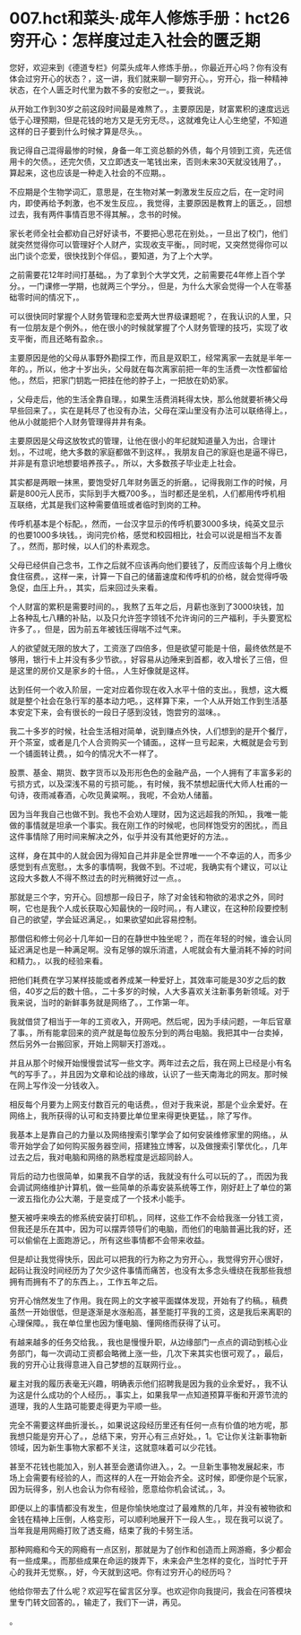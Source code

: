 # 007.hct和菜头·成年人修炼手册：hct26 穷开心：怎样度过走入社会的匮乏期 

您好，欢迎来到《德道专栏》何菜头成年人修炼手册。，你最近开心吗？你有没有体会过穷开心的状态？，这一讲，我们就来聊一聊穷开心。，穷开心，指一种精神状态，在个人匮乏时代里为数不多的安慰之一。，要我说。

从开始工作到30岁之前这段时间最是难熬了。，主要原因是，财富累积的速度远远低于心理预期，但是花钱的地方又是无穷无尽。，这就难免让人心生绝望，不知道这样的日子要到什么时候才算是尽头。。

我记得自己混得最惨的时候，身备一年工资总额的外债，每个月领到工资，先还信用卡的欠债。，还完欠债，又立即透支一笔钱出来，否则未来30天就没钱用了。，算起来，这也应该是一种走入社会的不应期。。

不应期是个生物学词汇，意思是，在生物对某一刺激发生反应之后，在一定时间内，即使再给予刺激，也不发生反应。，我觉得，主要原因是教育上的匮乏。，回想过去，我有两件事情百思不得其解。，念书的时候。

家长老师全社会都劝自己好好读书，不要把心思花在别处。，一旦出了校门，他们就突然觉得你可以管理好个人财产，实现收支平衡。，同时呢，又突然觉得你可以出门谈个恋爱，很快找到个伴侣。，要知道，为了上个大学。

之前需要花12年时间打基础。，为了拿到个大学文凭，之前需要花4年修上百个学分。，一门课修一学期，也就两三个学分。，但是，为什么大家会觉得一个人在零基础零时间的情况下，。

可以很快同时掌握个人财务管理和恋爱两大世界级课题呢？，在我认识的人里，只有一位朋友是个例外。，他在很小的时候就掌握了个人财务管理的技巧，实现了收支平衡，而且还略有盈余。。

主要原因是他的父母从事野外勘探工作，而且是双职工，经常离家一去就是半年一年的。，所以，他才十岁出头，父母就在每次离家前把一年的生活费一次性都留给他。，然后，把家门钥匙一把挂在他的脖子上，一把放在奶奶家。

，父母走后，他的生活全靠自理。，如果生活费消耗得太快，那么他就要祈祷父母早些回来了。，实在是耗尽了也没有办法，父母在深山里没有办法可以联络得上。，他从小就能把个人财务管理得井井有条。

主要原因是父母这放牧式的管理，让他在很小的年纪就知道量入为出，合理计划。，不过呢，绝大多数的家庭都做不到这样。，我朋友自己的家庭也是逼不得已，并非是有意识地想要培养孩子。，所以，大多数孩子毕业走上社会。

其实都是两眼一抹黑，要饱受好几年财务匮乏的折磨。，记得我刚工作的时候，月薪是800元人民币，实际到手大概700多。，当时都还是坐机，人们都用传呼机相互联络，尤其是我们这种需要值班或者临时到岗的工种。

传呼机基本是个标配。，然而，一台汉字显示的传呼机要3000多块，纯英文显示的也要1000多块钱。，询问完价格，感觉和校园相比，社会可以说是相当不友善了。，然而，那时候，以人们的朴素观念。

父母已经供自己念书，工作之后就不应该再向他们要钱了，反而应该每个月上缴伙食住宿费。，这样一来，计算一下自己的储蓄速度和传呼机的价格，就会觉得呼吸急促，血压上升。，其实，后来回过头来看。

个人财富的累积是需要时间的。，我熬了五年之后，月薪也涨到了3000块钱，加上各种乱七八糟的补贴，以及只允许签字领钱不允许询问的三产福利，手头要宽松许多了。，但是，因为前五年被钱压得喘不过气来。

人的欲望就无限的放大了，工资涨了四倍多，但是欲望可能是十倍，最终依然是不够用，银行卡上并没有多少节欲。，好容易从边陲来到首都，收入增长了三倍，但是这里的房价又是家乡的十倍。，人生好像就是这样。

达到任何一个收入阶层，一定对应着你现在收入水平十倍的支出。，我想，这大概就是整个社会在急行军的基本动力吧。，这样算下来，一个人从开始工作到生活基本安定下来，会有很长的一段日子感到没钱，饱尝穷的滋味。。

我二十多岁的时候，社会生活相对简单，说到赚点外快，人们想到的是开个餐厅，开个茶室，或者是几个人合资购买一个铺面。，这样一旦亏起来，大概就是会亏到一个铺面转让费。，如今的情况大不一样了。

股票、基金、期货、数字货币以及形形色色的金融产品，一个人拥有了丰富多彩的亏损方式，以及深浅不易的亏损可能。，有时候，我不禁想起唐代大师人杜甫的一句诗，夜雨减春酒，心吹见黄粱啊。，我呢，不会劝人储蓄。

因为当年我自己也做不到。我也不会劝人理财，因为这远超我的所知。，我唯一能做的事情就是坦承一个事实。我在刚工作的时候呢，也同样饱受穷的困扰。，而且这件事情除了用时间来解决之外，似乎并没有其他更好的方法。。

这样，身在其中的人就会因为得知自己并非是全世界唯一一个不幸运的人，而多少感觉到有点宽慰。，太多的事情啊，我做不到。不过呢，我确实有个建议，可以让这段大多数人不得不熬过去的时光稍微好过一点。。

那就是三个字，穷开心。回想那一段日子，除了对金钱和物欲的渴求之外，同时啊，它也是我个人成长获取心知最快的一段时间。，有人建议，在这种阶段要控制自己的欲望，学会延迟满足。，如果欲望如此容易控制。

那僧侣和修士何必十几年如一日的在静世中独坐呢？，而在年轻的时候，谁会认同延迟满足也是一种满足啊。没有足够的娱乐消遣，人呢就会有大量消耗不掉的时间和精力。，以我的经验来看。

把他们耗费在学习某样技能或者养成某一种爱好上，其效率可能是30岁之后的数倍，40岁之后的数十倍。，二十多岁的时候，人大多喜欢关注新事务新领域。对于我来说，当时的新鲜事务就是网络了。，工作第一年。

我就借贷了相当于一年的工资收入，开网吧。然后呢，因为手续问题，一年后官章了事。，所有能拿回来的资产就是每位股东分到的两台电脑。我把其中一台卖掉，然后另外一台搬回家，开始上网聊天打游戏。。

并且从那个时候开始慢慢尝试写一些文字。两年过去之后，我在网上已经是小有名气的写手了。，并且因为文章和论战的缘故，认识了一些天南海北的网友。那时候在网上写作没一分钱收入。

相反每个月要为上网支付数百元的电话费。，但对于我来说，那是个业余爱好。在网络上，我所获得的认可和支持要比单位里来得更快更猛。，除了写作。

我基本上是靠自己的力量以及网络搜索引擎学会了如何安装维修家里的网络。，从零开始学会了如何购买服务器空间，搭建独立博客，以及做搜索引擎优化。，几年过去之后，我对电脑和网络的熟悉程度是远超同龄人。

背后的动力也很简单，如果我不自学的话，我就没有什么可以玩的了。，而因为我会调试网络维护计算机，做一些简单的杀毒安装系统等工作，刚好赶上了单位的第一波五指化办公大潮，于是变成了一个技术小能手。

整天被呼来唤去的修系统安装打印机。，同样，这些工作不会给我涨一分钱工资，但我还是乐在其中，因为可以摆弄领导们的电脑，而他们的电脑普遍比我的好，还可以偷偷在上面跑游记。，所有这些事情都不会带来收益。

但是却让我觉得快乐，因此可以把我的行为称之为穷开心。，我觉得穷开心很好，起码让我没时间经历为了欠少这件事情而痛苦，也没有太多念头缠绕在我那些我想拥有而拥有不了的东西上。，工作五年之后。

穷开心悄然发生了作用。我在网上的文字被平面媒体发现，开始有了约稿。，稿费虽然一开始很低，但是逐渐是水涨船高，甚至能打平我的工资，这是我后来离职的心理保障。，我在单位里也因为懂电脑、懂网络而获得了认可。

有越来越多的任务交给我。，我也是慢慢升职，从边缘部门一点点的调动到核心业务部门，每一次调动工资都会略微上涨一些，几次下来其实也很可观了。，最后，我的穷开心让我得意进入自己梦想的互联网行业。。

雇主对我的履历表毫无兴趣，明确表示他们招聘我是因为我的业余爱好。，我不认为这是什么成功的个人经历。，事实上，如果我早一点知道预算平衡和开源节流的道理，我的人生路可能要走得更为平顺一些。

完全不需要这样曲折漫长。，如果说这段经历里还有任何一点有价值的地方呢，那我想只能是穷开心了。，总结下来，穷开心有三点好处。，1。它让你关注新事物新领域，因为新生事物大家都不关注，这就意味着可以少花钱。

甚至不花钱也能加入，别人甚至会邀请你进入。，2。一旦新生事物发展起来，市场上会需要有经验的人，而这样的人在一开始会齐全。这时候，即便你是个玩家，因为玩得多，别人也会认为你有经验，愿意给你机会试试。，3。

即便以上的事情都没有发生，但是你愉快地度过了最难熬的几年，并没有被物欲和金钱在精神上压倒，人格变形，可以顺利地展开下一段人生。，现在我可以说了。当年我是用网瘾打败了透支瘾，结束了我的卡努生活。

那种网瘾和今天的网瘾有一点区别，那就是为了创作和创造而上网游瘾，多少都会有一些成果。，而那些成果在命运的拨弄下，未来会产生怎样的变化，当时忙于开心的我并无觉察。，好，今天就到这吧。你有过穷开心的经历吗？

他给你带去了什么呢？欢迎写在留言区分享。也欢迎你向我提问，我会在问答模块里专门转文回答的。，输走了，我们下一讲，再见。

。